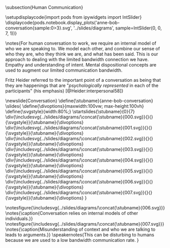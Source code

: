 \subsection{Human Communication}

\setupdisplaycode{import pods
from ipywidgets import IntSlider}
\displaycode{pods.notebook.display_plots('anne-bob-conversation{sample:0>3}.svg', 
                            '../slides/diagrams',  sample=IntSlider(0, 0, 7, 1))}



\notes{For human conversation to work, we require an internal model of who we are speaking to. We model each other, and combine our sense of who they are, who they think we are, and what has been said. This is our approach to dealing with the limited bandwidth connection we have. Empathy and understanding of intent. Mental dispositional concepts are used to augment our limited communication bandwidth.

Fritz Heider referred to the important point of a conversation as being that they are happenings that are "*psychologically represented* in each of the participants" (his emphasis) [@Heider:interpersonal58]}


\newslide{Conversation}
\define{\stubname}{anne-bob-conversation}
\slides{
\define{\divoptions}{maxwidth:100vw; max-height:100vh}
\define{\svgstyle}{width:80%;}
\startslides{\stubname}{0}{7}
\div{\includesvg{../slides/diagrams/\concat{\stubname}{000.svg}}{}{}{\svgstyle}}{\stubname}{\divoptions}
\div{\includesvg{../slides/diagrams/\concat{\stubname}{001.svg}}{}{}{\svgstyle}}{\stubname}{\divoptions}
\div{\includesvg{../slides/diagrams/\concat{\stubname}{002.svg}}{}{}{\svgstyle}}{\stubname}{\divoptions}
\div{\includesvg{../slides/diagrams/\concat{\stubname}{003.svg}}{}{}{\svgstyle}}{\stubname}{\divoptions}
\div{\includesvg{../slides/diagrams/\concat{\stubname}{004.svg}}{}{}{\svgstyle}}{\stubname}{\divoptions}
\div{\includesvg{../slides/diagrams/\concat{\stubname}{005.svg}}{}{}{\svgstyle}}{\stubname}{\divoptions}
\div{\includesvg{../slides/diagrams/\concat{\stubname}{006.svg}}{}{}{\svgstyle}}{\stubname}{\divoptions}
\div{\includesvg{../slides/diagrams/\concat{\stubname}{007.svg}}{}{}{\svgstyle}}{\stubname}{\divoptions}
}

\notesfigure{\includesvg{../slides/diagrams/\concat{\stubname}{006.svg}}}
\notes{\caption{Conversation relies on internal models of other individuals.}}
\notesfigure{\includesvg{../slides/diagrams/\concat{\stubname}{007.svg}}}
\notes{\caption{Misunderstanding of context and who we are talking to leads to arguments.}}
\speakernotes{This can be disturbing to humans because we are used to a low bandwidth communication rate. }

